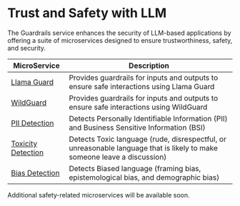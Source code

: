 # Trust and Safety with LLM

The Guardrails service enhances the security of LLM-based applications by offering a suite of microservices designed to ensure trustworthiness, safety, and security.

| MicroService                                         | Description                                                                                                              |
| ---------------------------------------------------- | ------------------------------------------------------------------------------------------------------------------------ |
| [Llama Guard](./llama_guard/langchain/README.md)     | Provides guardrails for inputs and outputs to ensure safe interactions using Llama Guard                                 |
| [WildGuard](./wildguard/langchain/README.md)         | Provides guardrails for inputs and outputs to ensure safe interactions using WildGuard                                   |
| [PII Detection](./pii_detection/README.md)           | Detects Personally Identifiable Information (PII) and Business Sensitive Information (BSI)                               |
| [Toxicity Detection](./toxicity_detection/README.md) | Detects Toxic language (rude, disrespectful, or unreasonable language that is likely to make someone leave a discussion) |
| [Bias Detection](./bias_detection/README.md)         | Detects Biased language (framing bias, epistemological bias, and demographic bias)                                       |

Additional safety-related microservices will be available soon.
